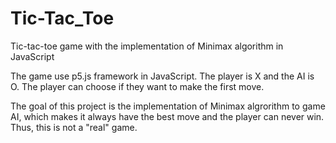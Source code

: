 # Tic-Tac_Toe
Tic-tac-toe game with the implementation of Minimax algorithm in JavaScript

The game use p5.js framework in JavaScript. The player is X and the AI is O. The player can choose if they want to make the first move.

The goal of this project is the implementation of Minimax algrorithm to game AI, which makes it always have the best move and the player can never win. Thus, this is not a "real" game.
